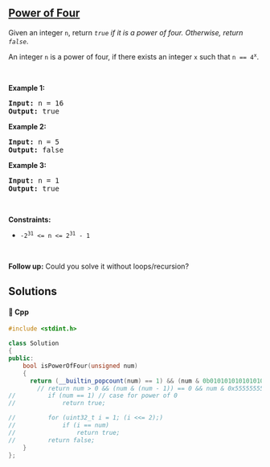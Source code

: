 ## [Power of Four](https://leetcode.com/problems/power-of-four)

<p>Given an integer <code>n</code>, return <em><code>true</code> if it is a power of four. Otherwise, return <code>false</code></em>.</p>

<p>An integer <code>n</code> is a power of four, if there exists an integer <code>x</code> such that <code>n == 4<sup>x</sup></code>.</p>

<p>&nbsp;</p>
<p><strong>Example 1:</strong></p>
<pre><strong>Input:</strong> n = 16
<strong>Output:</strong> true
</pre><p><strong>Example 2:</strong></p>
<pre><strong>Input:</strong> n = 5
<strong>Output:</strong> false
</pre><p><strong>Example 3:</strong></p>
<pre><strong>Input:</strong> n = 1
<strong>Output:</strong> true
</pre>
<p>&nbsp;</p>
<p><strong>Constraints:</strong></p>

<ul>
	<li><code>-2<sup>31</sup> &lt;= n &lt;= 2<sup>31</sup> - 1</code></li>
</ul>

<p>&nbsp;</p>
<strong>Follow up:</strong> Could you solve it without loops/recursion?

## Solutions
#### 🧠 Cpp
```cpp
#include <stdint.h>

class Solution
{
public:
    bool isPowerOfFour(unsigned num) 
    {
      return (__builtin_popcount(num) == 1) && (num & 0b01010101010101010101010101010101);
        // return num > 0 && (num & (num - 1)) == 0 && num & 0x55555555;
//         if (num == 1) // case for power of 0
//             return true;

//         for (uint32_t i = 1; (i <<= 2);)
//             if (i == num)
//                 return true;
//         return false;
    }
};
```
